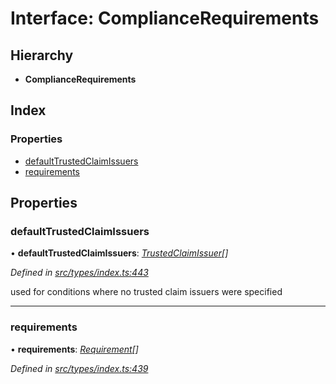 # Interface: ComplianceRequirements

## Hierarchy

* **ComplianceRequirements**

## Index

### Properties

* [defaultTrustedClaimIssuers](compliancerequirements.md#defaulttrustedclaimissuers)
* [requirements](compliancerequirements.md#requirements)

## Properties

###  defaultTrustedClaimIssuers

• **defaultTrustedClaimIssuers**: *[TrustedClaimIssuer](trustedclaimissuer.md)[]*

*Defined in [src/types/index.ts:443](https://github.com/PolymathNetwork/polymesh-sdk/blob/38ee8078/src/types/index.ts#L443)*

used for conditions where no trusted claim issuers were specified

___

###  requirements

• **requirements**: *[Requirement](requirement.md)[]*

*Defined in [src/types/index.ts:439](https://github.com/PolymathNetwork/polymesh-sdk/blob/38ee8078/src/types/index.ts#L439)*
